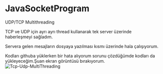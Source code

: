 # JavaSocketProgram
UDP/TCP Multithreading 

TCP ve UDP için  ayrı ayrı thread kullanarak tek server üzerinde haberleşmeyi sağladım. 

Servera gelen mesajların dosyaya yazılması kısmı üzerinde hala çalışıyorum. 

Kodları githuba yüklerken bir hata alıyorum sorunu çözdüğümde kodları da yükleyeceğim.Şuan ekran görüntüsü bırakıyorum.
![Tcp-Udp-MultiThreading](https://user-images.githubusercontent.com/69059651/139557561-8fdfb49b-4fc9-4a07-8263-f8baa7166ad1.png)
